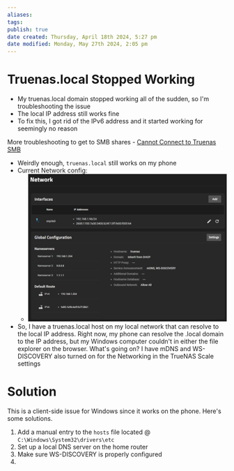 ```yaml
---
aliases: 
tags: 
publish: true
date created: Thursday, April 18th 2024, 5:27 pm
date modified: Monday, May 27th 2024, 2:05 pm
---
```


# Truenas.local Stopped Working
- My truenas.local domain stopped working all of the sudden, so I'm troubleshooting the issue
- The local IP address still works fine
- To fix this, I got rid of the IPv6 address and it started working for seemingly no reason

More troubleshooting to get to SMB shares - [Cannot Connect to Truenas SMB](../Cannot%20Connect%20to%20Truenas%20SMB/Cannot%20Connect%20to%20Truenas%20SMB.md)

- Weirdly enough, `truenas.local` still works on my phone
- Current Network config:
	- ![](_attachments/TrueNAS%20mDNS/IMG-20240527140543811.png)
- So, I have a truenas.local host on my local network that can resolve to the local IP address. Right now, my phone can resolve the .local domain to the IP address, but my Windows computer couldn't in either the file explorer on the browser. What's going on? I have mDNS and WS-DISCOVERY also turned on for the Networking in the TrueNAS Scale settings

# Solution
This is a client-side issue for Windows since it works on the phone.  Here's some solutions.

1. Add a manual entry to the `hosts` file located @ `C:\Windows\System32\drivers\etc`
2. Set up a local DNS server on the home router
3. Make sure WS-DISCOVERY is properly configured
4. 